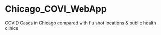 # Chicago_COVI_WebApp
COVID Cases in Chicago compared with flu shot locations &amp; public health clinics
